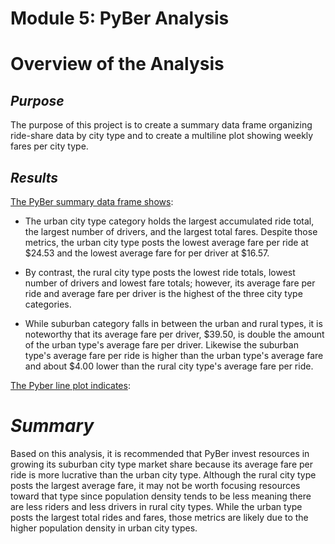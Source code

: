 # Module 5: PyBer Analysis

# Overview of the Analysis

## *Purpose*
The purpose of this project is to create a summary data frame organizing ride-share data by city type and to create a multiline plot showing weekly fares per city type.

## *Results*
[The PyBer summary data frame shows](https://github.com/laurlen2112/Pyber_Analysis/blob/main/analysis/PyBer_DF_Summary.png):

* The urban city type category holds the largest accumulated ride total, the largest number of drivers, and the largest total fares.  Despite those 
  metrics, the urban city type posts the lowest average fare per ride at $24.53 and the lowest average fare for per driver at $16.57.  

* By contrast, the rural city type posts the lowest ride totals, lowest number of drivers and lowest fare totals; however, its average fare per ride and 
  average fare per driver is the highest of the three city type categories.  

* While suburban category falls in between the urban and rural types, it is noteworthy that its average fare per driver, $39.50, is double the amount of 
  the urban type's average fare per driver.  Likewise the suburban type's average fare per ride is higher than the urban type's average fare and about 
		$4.00 lower than the rural city type's average fare per ride.
 
[The Pyber line plot indicates](https://github.com/laurlen2112/Pyber_Analysis/blob/main/analysis/PyBer_Plot.png):


# *Summary*

Based on this analysis, it is recommended that PyBer invest resources in growing its suburban city type market share because its average fare per ride is more lucrative than the urban city type.  Although the rural city type posts the largest average fare, it may not be worth focusing resources toward that type since population density tends to be less meaning there are less riders and less drivers in rural city types.  While the urban type posts the largest total rides and fares, those metrics are likely due to the higher population density in urban city types.
